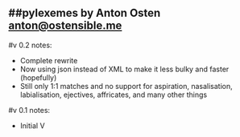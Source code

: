 ##pylexemes by Anton Osten
anton@ostensible.me
---------------------------------------------
#v 0.2 notes:
- Complete rewrite
- Now using json instead of XML to make it less bulky and faster (hopefully)
- Still only 1:1 matches and no support for aspiration, nasalisation, labialisation, ejectives, affricates, and many other things

#v 0.1 notes:
- Initial V

